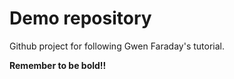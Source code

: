 # Demo repository

Github project for following Gwen Faraday's tutorial.

**Remember to be bold!!**
